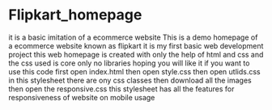 # Flipkart_homepage
it is a basic imitation of a ecommerce website
This is a demo homepage of a ecommerce website known as flipkart it is my first basic web development project this web homepage is created with only the help of html and css and the css used is core only no libraries hoping you will like it
if you want to use this code first open index.html
then open style.css
then open utlids.css in this stylesheet there are ony css classes
then download all the images 
then  open the responsive.css this stylesheet has all the features for responsiveness of website on mobile usage
